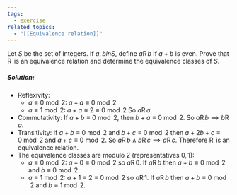 ```yaml
---
tags:
  - exercise
related topics:
  - "[[Equivalence relation]]"
---
```

Let $S$ be the set of integers. If $a, b  in S$, define $a\operatorname{R}b$ if $a + b$ is even. Prove that $\operatorname{R}$ is an equivalence relation and determine the equivalence classes of $S$.
##### Solution:
- Reflexivity:
	- $a\equiv 0 \ \operatorname{mod}\ 2$:
		$a+a\equiv 0 \ \operatorname{mod}\ 2$
	- $a\equiv 1 \ \operatorname{mod}\ 2$:
		$a+a\equiv 2 \equiv 0 \ \operatorname{mod}\ 2$
	So $a\operatorname{R} a$.
- Commutativity:
	If $a + b \equiv 0\ \operatorname{mod}\ 2$, then $b + a \equiv 0\ \operatorname{mod}\ 2$. So $a\operatorname{R}b\implies b\operatorname{R}a$.
- Transitivity:
	If $a + b \equiv 0\ \operatorname{mod}\ 2$ and $b + c \equiv 0\ \operatorname{mod}\ 2$ then $a + 2b + c \equiv 0\ \operatorname{mod}\ 2$ and $a + c \equiv 0\ \operatorname{mod}\ 2$. So $a\operatorname{R} b \land b\operatorname{R} c \implies a\operatorname{R} c$.
Therefore $\operatorname{R}$ is an equivalence relation.
- The equivalence classes are modulo 2 (representatives $0,1$):
	- $a\equiv 0 \ \operatorname{mod}\ 2$:
		$a + 0\equiv 0 \ \operatorname{mod}\ 2$ so $a\operatorname{R}0$. If $a\operatorname{R}b$ then $a+b\equiv 0 \ \operatorname{mod}\ 2$ and $b\equiv 0 \ \operatorname{mod}\ 2$.
	- $a\equiv 1 \ \operatorname{mod}\ 2$:
		$a + 1\equiv 2 \equiv 0 \ \operatorname{mod}\ 2$ so $a\operatorname{R}1$. If $a\operatorname{R}b$ then $a+b\equiv 0 \ \operatorname{mod}\ 2$ and $b\equiv 1 \ \operatorname{mod}\ 2$.